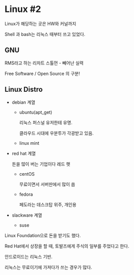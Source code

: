 # Linux #2

Linux가 해당하는 곳은 HW와 커널까지

Shell 과 bash는 리눅스 때부터 쓰고 있었다.

## GNU

RMS라고 하는 리차트 스톨먼 - 빼어난 실력

Free Software / Open Source 의 구분!

## Linux Distro

- debian 계열

  - ubuntu(apt_get)

    리눅스 퍼스널 유저한테 유명.

    클라우드 시대에 우분투가 각광받고 있음.

  - linux mint

- red hat 계열

  돈을 많이 버는 기업이다 레드 햇

  - centOS

    무료이면서 서버딴에서 많이 씀

  - fedora

    페도라는 데스크탑 위주, 개인용

- slackware 계열

  - suse

Linux Foundation으로 돈을 받기도 했다.

Red Hat에서 상장을 할 때, 토발즈에게 주식의 일부를 주었다고 한다.

안드로이드는 리눅스 기반.

리눅스는 무료이기에 가져다가 쓰는 경우가 많다.